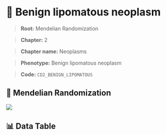 # 🧪 Benign lipomatous neoplasm

> **Root:** Mendelian Randomization

> **Chapter:** 2  

> **Chapter name:** Neoplasms

> **Phenotype:** Benign lipomatous neoplasm  

> **Code:** `CD2_BENIGN_LIPOMATOUS`

## 🧬 Mendelian Randomization  

<img src="/MR/Figures/Forward/CD2_BENIGN_LIPOMATOUS.png"/>

## 📊 Data Table

<CsvTableMRF src="/MR/Data/Forward/CD2_BENIGN_LIPOMATOUS.csv"/>
